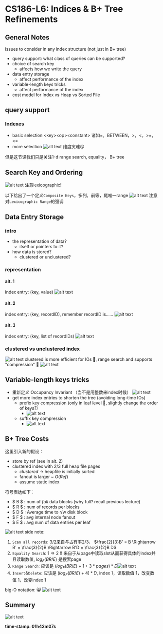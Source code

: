 # CS186-L6: Indices & B+ Tree Refinements

## General Notes
issues to consider in any index structure (not just in B+ tree)
- query support: what class of queries can be supported?
- choice of search key
  - affects how we write the query
- data entry storage
  - affect performance of the index
- variable-length keys tricks
  - affect performance of the index
- cost model for Index vs Heap vs Sorted File

## query support
### Indexes
- basic selection
\<key>\<op>\<constant> 诸如=，BETWEEN，>，<，>=，<=
- more selection
![alt text](image.png)
维度灾难:astonished:

但是这节课我们只是关注1-d range search, equality， B+ tree

## Search Key and Ordering
![alt text](image-1.png)
注意lexicographic!

以下给出了一个定义`Composite Keys`，多列，前等，尾唯一range
![alt text](image-2.png)
注意对`Lexicographic Range`的强调

## Data Entry Storage
### intro
- the representation of data?
  - itself or pointers to it?
- how data is stored?
  - clustered or unclustered?

### representation
#### alt. 1
index entry: (key, value)
![alt text](image-3.png)

#### alt. 2
index entry: (key, recordID), remember recordID is......
![alt text](image-4.png)

#### alt. 3
index entry: (key, list of recordIDs)
![alt text](image-5.png)

### clustered vs unclustered index
![alt text](image-6.png)
clustered is more efficient for IOs :thinking:, range search and supports "compression" :thinking:
![alt text](image-7.png)

## Variable-length keys tricks
- 重新定义 Occupancy Invariant （当不是用整数来index时候）
![alt text](image-8.png)
- get more index entries to shorten the tree (avoiding long-time IOs)
  - prefix key compression (only in leaf level :thinking:, slightly change the order of keys?)
    -  ![alt text](image-9.png)
  - suffix key compression
    - ![alt text](image-10.png)


## B+ Tree Costs
这里引入新的假设：
- store by ref (see in alt. 2)
- clustered index with 2/3 full heap file pages
  - *clustered* -> heapfile is initially sorted
  - fanout is larger ~ $O(Ref)$
  - assume static index

符号表达如下：
- $ B $ : num of *full* data blocks (why full? recall previous lecture) 
- $ R $ : num of records per blocks
- $ D $ : Average time to r/w disk block
- $ F $ : avg internal node fanout
- $ E $ : avg num of data entries per leaf

![alt text](image-11.png)
side note: 
1. `Scan all records`: $3/2$来自与占有率2/3， $\frac{2}{3}B' = B \Rightarrow B' = \frac{3}{2}B \Rightarrow B'D = \frac{3}{2}B D$
2. `Equality Search`: $1 \Rightarrow 2$ !! 来自于从page中读取slot从而获得具体的index并且读取数值, $log_F(BR/E)$ 是搜索page
3. `Range Search`: 应该是 $(log_F(BR/E)+1+3*pages)*D$![alt text](image-14.png)
4. `Insert`&`Delete`: 应该是 $(log_F(BR/E)+4)*D$, index 1，读取数值 1，改变数值 1，改变index 1




big-O notation: :smile_cat:
![alt text](image-12.png)


## Summary
![alt text](image-13.png)

**time-stamp: 01h42m07s**
